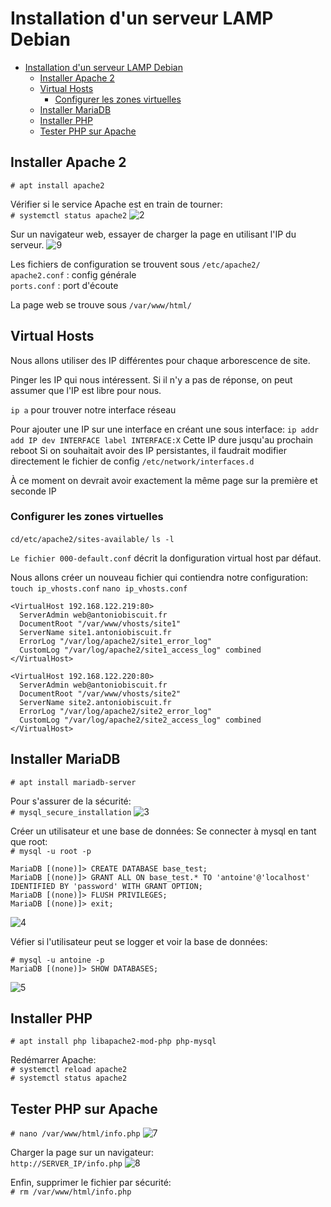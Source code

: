 # Installation d'un serveur LAMP Debian

- [Installation d'un serveur LAMP Debian](#installation-dun-serveur-lamp-debian)
  - [Installer Apache 2](#installer-apache-2)
  - [Virtual Hosts](#virtual-hosts)
    - [Configurer les zones virtuelles](#configurer-les-zones-virtuelles)
  - [Installer MariaDB](#installer-mariadb)
  - [Installer PHP](#installer-php)
  - [Tester PHP sur Apache](#tester-php-sur-apache)


## Installer Apache 2
`# apt install apache2`

Vérifier si le service Apache est en train de tourner:  
`# systemctl status apache2`
![2](2.png)

Sur un navigateur web, essayer de charger la page en utilisant l'IP du serveur.
![9](9.png)

Les fichiers de configuration se trouvent sous `/etc/apache2/`  
`apache2.conf` : config générale  
`ports.conf` : port d'écoute  

La page web se trouve sous `/var/www/html/`

## Virtual Hosts

Nous allons utiliser des IP différentes pour chaque arborescence de site.

Pinger les IP qui nous intéressent. Si il n'y a pas de réponse, on peut assumer que l'IP est libre pour nous.

`ip a` pour trouver notre interface réseau

Pour ajouter une IP sur une interface en créant une sous interface:
`ip addr add IP dev INTERFACE label INTERFACE:X`
Cette IP dure jusqu'au prochain reboot
Si on souhaitait avoir des IP persistantes, il faudrait modifier directement le fichier de config `/etc/network/interfaces.d`

À ce moment on devrait avoir exactement la même page sur la première et seconde IP

### Configurer les zones virtuelles
`cd/etc/apache2/sites-available/`
`ls -l`

`Le fichier 000-default.conf` décrit la donfiguration virtual host par défaut.

Nous allons créer un nouveau fichier qui contiendra notre configuration:
`touch ip_vhosts.conf`
`nano ip_vhosts.conf`

```
<VirtualHost 192.168.122.219:80>
  ServerAdmin web@antoniobiscuit.fr
  DocumentRoot "/var/www/vhosts/site1"
  ServerName site1.antoniobiscuit.fr
  ErrorLog "/var/log/apache2/site1_error_log"
  CustomLog "/var/log/apache2/site1_access_log" combined
</VirtualHost>

<VirtualHost 192.168.122.220:80>
  ServerAdmin web@antoniobiscuit.fr
  DocumentRoot "/var/www/vhosts/site2"
  ServerName site2.antoniobiscuit.fr
  ErrorLog "/var/log/apache2/site2_error_log"
  CustomLog "/var/log/apache2/site2_access_log" combined
</VirtualHost>
```

## Installer MariaDB

`# apt install mariadb-server`

Pour s'assurer de la sécurité:  
`# mysql_secure_installation`
![3](3.png)

Créer un utilisateur et une base de données:
Se connecter à mysql en tant que root:  
`# mysql -u root -p`

    MariaDB [(none)]> CREATE DATABASE base_test;
    MariaDB [(none)]> GRANT ALL ON base_test.* TO 'antoine'@'localhost' IDENTIFIED BY 'password' WITH GRANT OPTION;
    MariaDB [(none)]> FLUSH PRIVILEGES;
    MariaDB [(none)]> exit;
![4](4.png)

Véfier si l'utilisateur peut se logger et voir la base de données:

    # mysql -u antoine -p
    MariaDB [(none)]> SHOW DATABASES;
![5](5.png)

## Installer PHP

`# apt install php libapache2-mod-php php-mysql`

Redémarrer Apache:  
`# systemctl reload apache2`  
`# systemctl status apache2`


## Tester PHP sur Apache

`# nano /var/www/html/info.php`
![7](7.png)

Charger la page sur un navigateur:  
`http://SERVER_IP/info.php`
![8](8.png)

Enfin, supprimer le fichier par sécurité:  
`# rm /var/www/html/info.php`